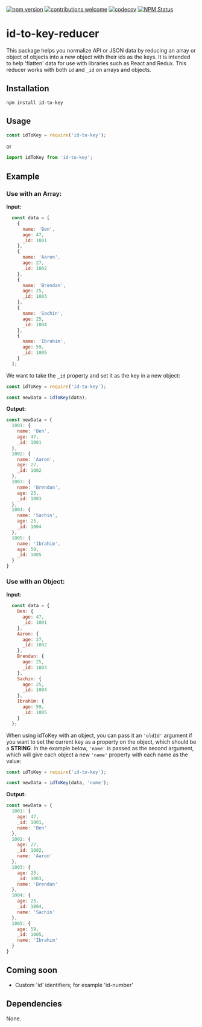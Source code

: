 [![npm version](https://badge.fury.io/js/id-to-key.svg)](https://badge.fury.io/js/id-to-key)
[![contributions welcome](https://img.shields.io/badge/contributions-welcome-brightgreen.svg?style=flat)](https://github.com/georgeperry1/id-to-key-reducer)
[![codecov](https://codecov.io/gh/georgeperry1/id-to-key-reducer/branch/master/graph/badge.svg)](https://codecov.io/gh/georgeperry1/id-to-key-reducer)
[![NPM Status](http://img.shields.io/npm/dm/id-to-key.svg?style=flat-square)](https://www.npmjs.org/package/id-to-key)


# id-to-key-reducer
This package helps you normalize API or JSON data by reducing an array or object of objects into a new object with their ids as the keys. It is intended to help 'flatten' data for use with libraries such as React and Redux. This reducer works with both ```id``` and ```_id``` on arrays and objects.


## Installation

```shell
npm install id-to-key
```

## Usage

```js
const idToKey = require('id-to-key');
```
or

```js
import idToKey from 'id-to-key';
```

## Example

### Use with an Array:

**Input:**
```js
  const data = [
    {
      name: 'Ben',
      age: 47,
      _id: 1001
    },
    {
      name: 'Aaron',
      age: 27,
      _id: 1002
    },
    {
      name: 'Brendan',
      age: 25,
      _id: 1003
    },
    {
      name: 'Sachin',
      age: 25,
      _id: 1004
    },
    {
      name: 'Ibrahim',
      age: 59,
      _id: 1005
    }
  ];
```
We want to take the ```_id``` property and set it as the key in a new object:

```js
const idToKey = require('id-to-key');

const newData = idToKey(data);

```

**Output:**
```js
const newData = {
  1001: {
    name: 'Ben',
    age: 47,
    _id: 1001
  },
  1002: {
    name: 'Aaron',
    age: 27,
    _id: 1002
  },
  1003: {
    name: 'Brendan',
    age: 25,
    _id: 1003
  },
  1004: {
    name: 'Sachin',
    age: 25,
    _id: 1004
  },
  1005: {
    name: 'Ibrahim',
    age: 59,
    _id: 1005
  }
}

```

### Use with an Object:

**Input:**
```js
  const data = {
    Ben: {
      age: 47,
      _id: 1001
    },
    Aaron: {
      age: 27,
      _id: 1002
    },
    Brendan: {
      age: 25,
      _id: 1003
    },
    Sachin: {
      age: 25,
      _id: 1004
    },
    Ibrahim: {
      age: 59,
      _id: 1005
    }
  };
```
When using idToKey with an object, you can pass it an ```'oldId'``` argument if you want to set the current key as a property on the object, which should be a **STRING**. In the example below, ```'name'``` is passed as the second argument, which will give each object a new ```'name'``` property with each name as the value:

```js
const idToKey = require('id-to-key');

const newData = idToKey(data, 'name');

```

**Output:**
```js
const newData = {
  1001: {
    age: 47,
    _id: 1001,
    name: 'Ben'
  },
  1002: {
    age: 27,
    _id: 1002,
    name: 'Aaron'
  },
  1003: {
    age: 25,
    _id: 1003,
    name: 'Brendan'
  },
  1004: {
    age: 25,
    _id: 1004,
    name: 'Sachin'
  },
  1005: {
    age: 59,
    _id: 1005,
    name: 'Ibrahim'
  }
}

```

## Coming soon

* Custom 'id' identifiers; for example 'id-number'

## Dependencies

None.
